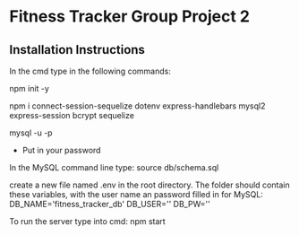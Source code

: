 # Fitness Tracker Group Project 2

## Installation Instructions

In the cmd type in the following commands:

npm init -y

npm i connect-session-sequelize dotenv express-handlebars mysql2 express-session bcrypt sequelize

mysql -u <username> -p
* Put in your password

In the MySQL command line type:
source db/schema.sql

create a new file named .env in the root directory.  The folder should contain these variables, with the user name an password filled in for MySQL:
DB_NAME='fitness_tracker_db'
DB_USER=''
DB_PW=''

To run the server type into cmd:
npm start